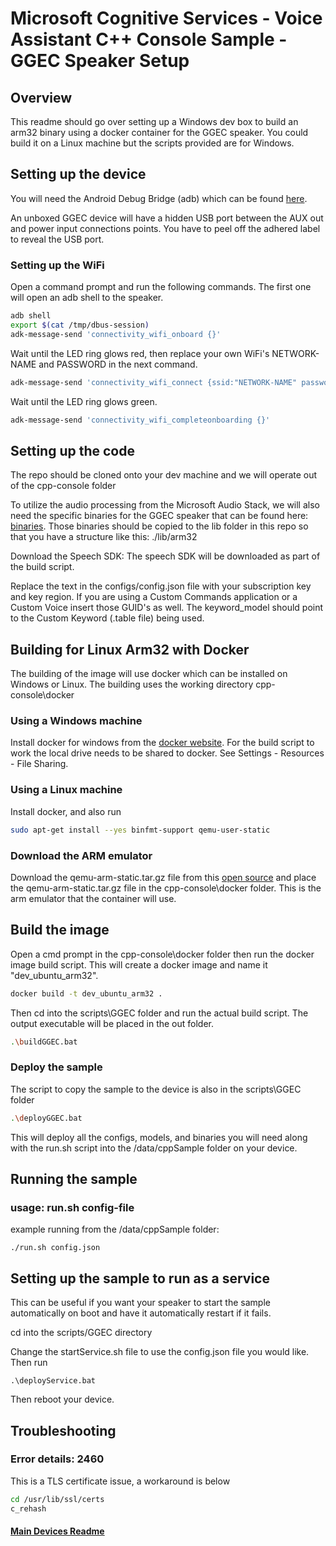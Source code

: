 # Microsoft Cognitive Services - Voice Assistant C++ Console Sample - GGEC Speaker Setup

## Overview

This readme should go over setting up a Windows dev box to build an arm32 binary using a docker container for the GGEC speaker. You could build it on a Linux machine but the scripts provided are for Windows.

## Setting up the device

You will need the Android Debug Bridge (adb) which can be found [here](https://developer.android.com/studio/releases/platform-tools).

An unboxed GGEC device will have a hidden USB port between the AUX out and power input connections points. You have to peel off the adhered label to reveal the USB port.

### Setting up the WiFi

Open a command prompt and run the following commands. The first one will open an adb shell to the speaker.

  ```sh
  adb shell
  export $(cat /tmp/dbus-session)
  adk-message-send 'connectivity_wifi_onboard {}'
  ```  

Wait until the LED ring glows red, then replace your own WiFi's NETWORK-NAME and PASSWORD in the next command.

  ```sh
  adk-message-send 'connectivity_wifi_connect {ssid:"NETWORK-NAME" password:"PASSWORD" homeap:true}'
  ```  

Wait until the LED ring glows green.

  ```sh
  adk-message-send 'connectivity_wifi_completeonboarding {}'
  ```  

## Setting up the code

The repo should be cloned onto your dev machine and we will operate out of the cpp-console folder

To utilize the audio processing from the Microsoft Audio Stack, we will also need the specific binaries for the GGEC speaker that can be found here: [binaries](https://aka.ms/sdsdk-download). Those binaries should be copied to the lib folder in this repo so that you have a structure like this: ./lib/arm32

Download the Speech SDK: The speech SDK will be downloaded as part of the build script.

Replace the text in the configs/config.json file with your subscription key and key region. If you are using a Custom Commands application or a Custom Voice insert those GUID's as well. The keyword_model should point to the Custom Keyword (.table file) being used.

## Building for Linux Arm32 with Docker

The building of the image will use docker which can be installed on Windows or Linux.
The building uses the working directory cpp-console\docker

### Using a Windows machine

Install docker for windows from the [docker website](https://docs.docker.com/docker-for-windows/).
For the build script to work the local drive needs to be shared to docker. See Settings - Resources - File Sharing.

### Using a Linux machine

Install docker, and also run

```sh
sudo apt-get install --yes binfmt-support qemu-user-static
```

### Download the ARM emulator

Download the qemu-arm-static.tar.gz file from this [open source](https://github.com/multiarch/qemu-user-static/releases/) and place the qemu-arm-static.tar.gz file in the cpp-console\docker folder. This is the arm emulator that the container will use.

## Build the image

Open a cmd prompt in the cpp-console\docker folder then run the docker image build script. This will create a docker image and name it "dev_ubuntu_arm32".

```sh
docker build -t dev_ubuntu_arm32 .
```

Then cd into the scripts\GGEC folder and run the actual build script. The output executable will be placed in the out folder.

```sh
.\buildGGEC.bat
```

### Deploy the sample

The script to copy the sample to the device is also in the scripts\GGEC folder

```sh
.\deployGGEC.bat
```

This will deploy all the configs, models, and binaries you will need along with the run.sh script into the /data/cppSample folder on your device.

## Running the sample

### usage: run.sh config-file
example running from the /data/cppSample folder:
    
    ./run.sh config.json
    
## Setting up the sample to run as a service

This can be useful if you want your speaker to start the sample automatically on boot and have it automatically restart if it fails.

cd into the scripts/GGEC directory

Change the startService.sh file to use the config.json file you would like. Then run

    .\deployService.bat

Then reboot your device.

## Troubleshooting

### Error details: 2460

This is a TLS certificate issue, a workaround is below

```sh
cd /usr/lib/ssl/certs
c_rehash
```

#### [Main Devices Readme](README.md)
